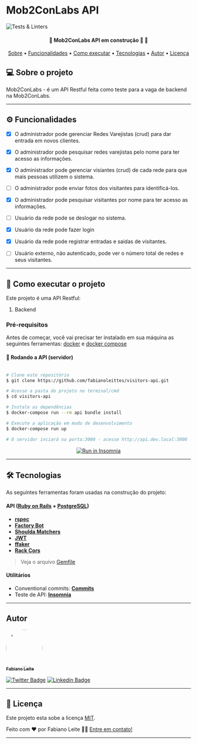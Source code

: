 # Mob2ConLabs API

![Tests & Linters](https://github.com/fabianoleittes/visitors-api/workflows/Tests%20&%20Linters/badge.svg?branch=main)


<h4 align="center"> 
	🚧  Mob2ConLabs API em construção 🚀 🚧
</h4>

<p align="center">
 <a href="#-sobre-o-projeto">Sobre</a> •
 <a href="#-funcionalidades">Funcionalidades</a> •
 <a href="#-como-executar-o-projeto">Como executar</a> • 
 <a href="#-tecnologias">Tecnologias</a>
 • 
 <a href="#-autor">Autor</a> • 
 <a href="#user-content--licença">Licença</a>
</p>


## 💻 Sobre o projeto

Mob2ConLabs - é um API Restful feita como teste para a vaga de backend na Mob2ConLabs.

---

## ⚙️ Funcionalidades

- [x] O administrador pode gerenciar Redes Varejistas (crud) para dar entrada em novos clientes.

- [x] O administrador pode pesquisar redes varejistas pelo nome para ter acesso as informações.

- [x] O administrador pode gerenciar visiantes (crud) de cada rede para que mais pessoas utilizem o sistema.

- [ ] O administrador pode enviar fotos dos visitantes para identificá-los.

- [x] O administrador pode pesquisar visitantes por nome para ter acesso as informações.

- [ ] Usuário da rede pode se deslogar no sistema.

- [x] Usuário da rede pode fazer login

- [x] Usuário da rede pode registrar entradas e saidas de visitantes.

- [ ] Usuário externo, não autenticado, pode ver o número total de redes e seus visitantes.

---

## 🚀 Como executar o projeto

Este projeto é uma API Restful:
1. Backend

### Pré-requisitos

Antes de começar, você vai precisar ter instalado em sua máquina as seguintes ferramentas:
[docker](https://docs.docker.com/install/) e [docker compose](https://docs.docker.com/compose/install/)
 
#### 🎲 Rodando a API (servidor)

```bash

# Clone este repositório
$ git clone https://github.com/fabianoleittes/visitors-api.git

# Acesse a pasta do projeto no terminal/cmd
$ cd visitors-api

# Instale as dependências
$ docker-compose run --rm api bundle install

# Execute a aplicação em modo de desenvolvimento
$ docker-compose run up

# O servidor inciará na porta:3000 - acesse http://api.dev.local:3000 


```
<p align="center">
  <a href="https://insomnia.rest/run/?label=Mob2ConLabs%20API&uri=https%3A%2F%2Fraw.githubusercontent.com%2Ffabianoleittes%2Fvisitors-api%2Freadme%2FInsomnia.json%3Ftoken%3DAACEGMEPFPUEI3IOGM4WMXC7QSNOO" target="_blank"><img src="https://insomnia.rest/images/run.svg" alt="Run in Insomnia"></a>
</p>

---

## 🛠 Tecnologias

As seguintes ferramentas foram usadas na construção do projeto:

#### **API**  ([Ruby on Rails](https://rubyonrails.org/)  +  [PostgreSQL](https://www.postgresql.org/))

-   **[rspec](https://github.com/rspec/rspec-rails)**
-   **[Factory Bot](https://github.com/thoughtbot/factory_bot_rails)**
-   **[Shoulda Matchers](https://github.com/thoughtbot/shoulda-matchers)**
-   **[JWT](https://github.com/jwt/ruby-jwt)**
-   **[ffaker](https://github.com/ffaker/ffaker)**
-   **[Rack Cors](https://github.com/cyu/rack-cors)**

> Veja o arquivo  [Gemfile](https://github.com/fabianoleittes/visitors-api/blob/main/Gemfile)

#### Utilitários

-   Conventional commits:  **[Commits](https://www.conventionalcommits.org/en/v1.0.0/)**
-   Teste de API:  **[Insomnia](https://insomnia.rest/)**

---

## Autor

<a href="https://fabianoleittes.me/">
 <img style="border-radius: 50%;" src="https://avatars3.githubusercontent.com/u/279344?v=4" width="100px;" alt=""/>
 <br />
 <sub><b>Fabiano Leite</b></sub></a>
 <br />

[![Twitter Badge](https://img.shields.io/badge/-@fabianoleittes-1ca0f1?style=flat-square&labelColor=1ca0f1&logo=twitter&logoColor=white&link=https://twitter.com/fabianoleittes)](https://twitter.com/fabianoleittes) [![Linkedin Badge](https://img.shields.io/badge/-Fabiano-blue?style=flat-square&logo=Linkedin&logoColor=white&link=https://www.linkedin.com/in/fabianoleittes/)](https://www.linkedin.com/in/fabianoleittes/) 

---

## 📝 Licença

Este projeto esta sobe a licença [MIT](./LICENSE).

Feito com ❤️ por Fabiano Leite 👋🏽 [Entre em contato!](https://www.linkedin.com/in/fabianoleittes/)

---